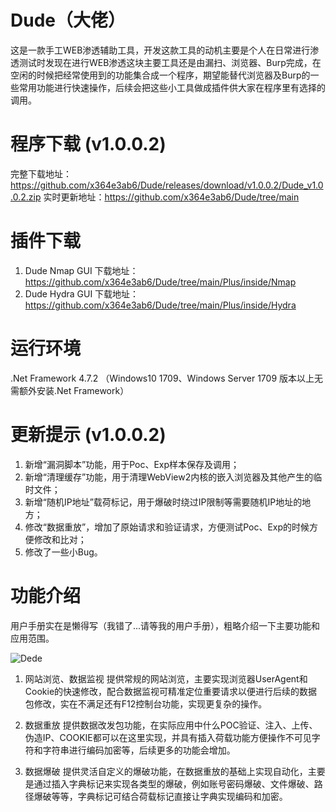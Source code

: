 # Dude（大佬）

这是一款手工WEB渗透辅助工具，开发这款工具的动机主要是个人在日常进行渗透测试时发现在进行WEB渗透这块主要工具还是由漏扫、浏览器、Burp完成，在空闲的时候把经常使用到的功能集合成一个程序，期望能替代浏览器及Burp的一些常用功能进行快速操作，后续会把这些小工具做成插件供大家在程序里有选择的调用。

# 程序下载 (v1.0.0.2)
完整下载地址：https://github.com/x364e3ab6/Dude/releases/download/v1.0.0.2/Dude_v1.0.0.2.zip
实时更新地址：https://github.com/x364e3ab6/Dude/tree/main

# 插件下载
1. Dude Nmap GUI 下载地址：https://github.com/x364e3ab6/Dude/tree/main/Plus/inside/Nmap   
2. Dude Hydra GUI 下载地址：https://github.com/x364e3ab6/Dude/tree/main/Plus/inside/Hydra

# 运行环境
.Net Framework 4.7.2 （Windows10 1709、Windows Server 1709 版本以上无需额外安装.Net Framework）

# 更新提示 (v1.0.0.2)
1. 新增“漏洞脚本”功能，用于Poc、Exp样本保存及调用；
2. 新增“清理缓存”功能，用于清理WebView2内核的嵌入浏览器及其他产生的临时文件；
3. 新增“随机IP地址”载荷标记，用于爆破时绕过IP限制等需要随机IP地址的地方；
4. 修改“数据重放”，增加了原始请求和验证请求，方便测试Poc、Exp的时候方便修改和比对；
5. 修改了一些小Bug。

# 功能介绍
用户手册实在是懒得写（我错了...请等我的用户手册），粗略介绍一下主要功能和应用范围。

![Dede](https://user-images.githubusercontent.com/73023058/219853233-8ce24bf2-8f2e-4a9a-a086-f123baf1fef4.jpg)

1. 网站浏览、数据监视
  提供常规的网站浏览，主要实现浏览器UserAgent和Cookie的快速修改，配合数据监视可精准定位重要请求以便进行后续的数据包修改，实在不满足还有F12控制台功能，实现更复杂的操作。  
  
2. 数据重放
提供数据改发包功能，在实际应用中什么POC验证、注入、上传、伪造IP、COOKIE都可以在这里实现，并具有插入荷载功能方便操作不可见字符和字符串进行编码加密等，后续更多的功能会增加。
    
3. 数据爆破
提供灵活自定义的爆破功能，在数据重放的基础上实现自动化，主要是通过插入字典标记来实现各类型的爆破，例如账号密码爆破、文件爆破、路径爆破等等，字典标记可结合荷载标记直接让字典实现编码和加密。


